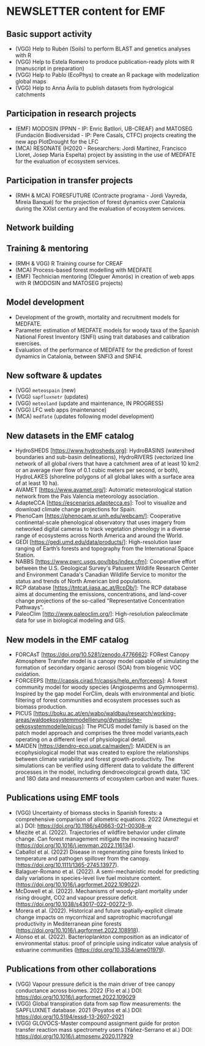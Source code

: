 # NEWSLETTER content for EMF


## Basic support activity

  - (VGG) Help to Rubén (Soils) to perform BLAST and genetics analyses with R
  - (VGG) Help to Estela Romero to produce publication-ready plots with R (manuscript in preparation)
  - (VGG) Help to Pablo (EcoPhys) to create an R package with modelization global maps
  - (VGG) Help to Anna Ávila to publish datasets from hydrological catchments

## Participation in research projects

  - (EMF) MODOSIN (PPNN - IP: Enric Batllori, UB-CREAF) and MATOSEG (Fundación Biodiversidad - IP: Pere Casals, CTFC) projects creating the new app PlotDrought for the LFC
  - (MCA) RESONATE (H2020 - Researchers: Jordi Martínez, Francisco Lloret, Josep Maria Espelta) project by assisting in the use of MEDFATE for the evaluation of ecosystem services.

## Participation in transfer projects

  - (RMH & MCA) FORESFUTURE (Contracte programa - Jordi Vayreda, Mireia Banqué) for the projection of forest dynamics over Catalonia during the XXIst century and the evaluation of ecosystem services.

## Network building


## Training & mentoring

  - (RMH & VGG) R Training course for CREAF
  - (MCA) Process-based forest modelling with MEDFATE
  - (EMF) Technician mentoring (Oleguer Amorós) in creation of web apps with R (MODOSIN and MATOSEG projects)

## Model development

  - Development of the growth, mortality and recruitment models for MEDFATE.
  - Parameter estimation of MEDFATE models for woody taxa of the Spanish National Forest Inventory (SNFI) using trait databases and calibration exercises.
  - Evaluation of the performance of MEDFATE for the prediction of forest dynamics in Catalonia, between SNFI3 and SNFI4.

## New software & updates

  - (VGG) `meteospain` (new)
  - (VGG) `sapfluxnetr` (updates)
  - (VGG) `meteoland` (update and maintenance, IN PROGRESS)
  - (VGG) LFC web apps (maintenance)
  - (MCA) `medfate` (updates following model development)

## New datasets in the EMF catalog

  - HydroSHEDS [https://www.hydrosheds.org]: HydroBASINS (watershed boundaries and sub-basin delineations), HydroRIVERS (vectorized line network of all global rivers that have a catchment area of at least 10 km2 or an average river flow of 0.1 cubic meters per second, or both), HydroLAKES (shoreline polygons of all global lakes with a surface area of at least 10 ha).
  - AVAMET [https://www.avamet.org/]: Automatic meteorological station network from the Pais Valencia meteorology association.
  - AdapteCCA [https://escenarios.adaptecca.es]: Tool to visualize and download climate change projections for Spain.
  - PhenoCam [https://phenocam.sr.unh.edu/webcam/]: Cooperative continental-scale phenological observatory that uses imagery from networked digital cameras to track vegetation phenology in a diverse range of ecosystems across North America and around the World. 
  - GEDI [https://gedi.umd.edu/data/products/]: High-resolution laser ranging of Earth’s forests and topography from the International Space Station.
  - NABBS [https://www.pwrc.usgs.gov/bbs/index.cfm]: Cooperative effort between the U.S. Geological Survey's Patuxent Wildlife Research Center and Environment Canada's Canadian Wildlife Service to monitor the status and trends of North American bird populations. 
  - RCP database [https://tntcat.iiasa.ac.at/RcpDb/]: The RCP database aims at documenting the emissions, concentrations, and land-cover change projections of the so-called "Representative Concentration Pathways".
  - PaleoClim [http://www.paleoclim.org/]: High-resolution paleoclimate data for use in biological modeling and GIS.

## New models in the EMF catalog

  - FORCAsT [https://doi.org/10.5281/zenodo.4776662]: FORest Canopy Atmosphere Transfer model is a canopy model capable of simulating the formation of secondary organic aerosol (SOA) from biogenic VOC oxidation.
  - FORCEEPS [http://capsis.cirad.fr/capsis/help_en/forceeps]: A forest community model for woody species (Angiosperms and Gymnosperms). Inspired by the gap model ForClim, deals with environmental and biotic filtering of forest communities and ecosystem processes such as biomass production.
  - PICUS [https://boku.ac.at/en/wabo/waldbau/research/working-areas/waldoekosystemmodellierung/dynamische-oekosystemmodelle/picus]: The PICUS model family is based on the patch model approach and comprises the three model variants,each operating on a different level of physiological detail.
  - MAIDEN [https://dendro-eco.uqat.ca/maiden/]: MAIDEN is an ecophysiological model that was created to explore the relationships between climate variability and forest growth-productivity. The simulations can be verified using different data to validate the different processes in the model, including dendroecological growth data, 13C and 18O data and measurements of ecosystem carbon and water fluxes.

## Publications using EMF tools

  - (VGG) Uncertainty of biomass stocks in Spanish forests: a comprehensive
  comparison of allometric equations. 2022 (Ameztegui et al.) DOI:
  https://doi.org/10.1186/s40663-021-00308-w
  - Miezite et al. (2022). Trajectories of wildfire behavior under climate change. Can forest management mitigate the increasing hazard? (https://doi.org/10.1016/j.jenvman.2022.116134).
  - Caballol et al. (2022) Disease in regenerating pine forests linked to temperature and pathogen spillover from the canopy. (https://doi.org/10.1111/1365-2745.13977). 
  - Balaguer-Romano et al. (2022). A semi-mechanistic model for predicting daily variations in species-level live fuel moisture content. (https://doi.org/10.1016/j.agrformet.2022.109022).
  - McDowell et al. (2022). Mechanisms of woody-plant mortality under rising drought, CO2 and vapour pressure deficit. (https://doi.org/10.1038/s43017-022-00272-1).
  - Morera et al. (2022). Historical and future spatially-explicit climate change impacts on mycorrhizal and saprotrophic macrofungal productivity in Mediterranean pine forests (https://doi.org/10.1016/j.agrformet.2022.108918).
  - Alonso et al. (2022). Bacterioplankton composition as an indicator of environmental status: proof of principle using indicator value analysis of estuarine communities (https://doi.org/10.3354/ame01979).
  
## Publications from other collaborations

  - (VGG) Vapour pressure deficit is the main driver of tree canopy conductance
  across biomes. 2022 (Flo et al.) DOI:
  https://doi.org/10.1016/j.agrformet.2022.109029
  - (VGG) Global transpiration data from sap flow measurements: the SAPFLUXNET
  database. 2021 (Poyatos et al.) DOI: https://doi.org/10.5194/essd-13-2607-2021
  - (VGG) GLOVOCS-Master compound assignment guide for proton transfer reaction
  mass spectrometry users (Yáñez-Serrano et al.) DOI:
  https://doi.org/10.1016/j.atmosenv.2020.117929
  
